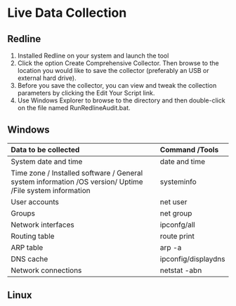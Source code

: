 # Live Data Collection

## Redline
1. Installed Redline on your system and launch the tool
2. Click the option Create Comprehensive Collector. Then browse to the location you would like to save the collector (preferably an USB or external hard drive).  
3. Before you save the collector, you can view and tweak the collection parameters by clicking the Edit Your Script link.
4. Use Windows Explorer to browse to the directory and then double-click on the file named RunRedlineAudit.bat.

## Windows

| Data to be collected | Command /Tools |
| :--- | :--- |
| System date and time | date and time |
| Time zone / Installed software / General system information /OS version/ Uptime /File system information | systeminfo |
| User accounts | net user |
| Groups | net group |
| Network interfaces | ipconfg/all |
| Routing table | route print |
| ARP table | arp -a |
| DNS cache | ipconfig/displaydns |
| Network connections | netstat -abn |

## Linux

